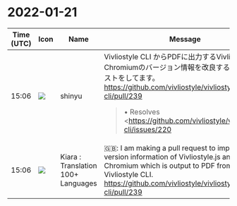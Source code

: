 # 2022-01-21

|Time (UTC)|Icon|Name|Message|
|---|---|---|---|
|15:06|![](https://avatars.slack-edge.com/2018-04-27/354445776386_e258f5ed5ba887b08668_72.jpg)|shinyu|Vivliostyle CLI からPDFに出力するVivliostyle.jsとChromiumのバージョン情報を改良するプルリクエストをしてます。<br><https://github.com/vivliostyle/vivliostyle-cli/pull/239><br><blockquote>• Resolves <https://github.com/vivliostyle/vivliostyle-cli/issues/220|#220><br>• Resolves <https://github.com/vivliostyle/vivliostyle-cli/issues/238|#238></blockquote>|
|15:06|![](https://avatars.slack-edge.com/2021-08-02/2324149410423_2aa7423c4133ecb9f168_72.png)|Kiara : Translation 100+ Languages|🇬🇧: I am making a pull request to improve the version information of Vivliostyle.js and Chromium which is output to PDF from Vivliostyle CLI.<br><https://github.com/vivliostyle/vivliostyle-cli/pull/239>|
